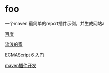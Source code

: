 # foo
一个maven 最简单的report插件示例，并生成网站a

[百度](https://www.baidu.com )

[流浪的家](http://www.91fox.cn/ )

[ECMAScript 6 入门](http://es6.91fox.cn/ )

[maven插件开发](https://peengtao123.github.io/foo)
